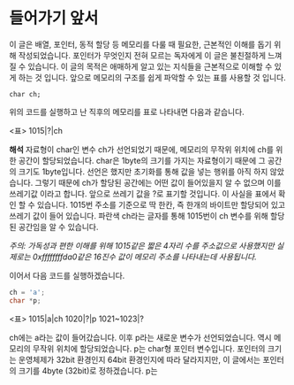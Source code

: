 # 들어가기 앞서
 이 글은 배열, 포인터, 동적 할당 등 메모리를 다룰 때 필요한, 근본적인 이해를 돕기 위해 작성되었습니다. 포인터가 무엇인지 전혀 모르는 독자에게 이 글은 불친절하게 느껴질 수 있습니다. 이 글의 목적은 애매하게 알고 있는 지식들을 근본적으로 이해할 수 있게 하는 것 입니다.
 앞으로 메모리의 구조를 쉽게 파악할 수 있는 표를 사용할 것 입니다.
 
``` char ch; ```
 
 위의 코드를 실행하고 난 직후의 메모리를 표로 나타내면 다음과 같습니다.
  
<표> 1015|?|ch

**해석**
 자료형이 char인 변수 ch가 선언되었기 때문에, 메모리의 무작위 위치에 ch를 위한 공간이 할당되었습니다. char은 1byte의 크기를 가지는 자료형이기 때문에 그 공간의 크기도 1byte입니다. 선언은 했지만 초기화를 통해 값을 넣는 행위를 아직 하지 않았습니다. 그렇기 때문에 ch가 할당된 공간에는 어떤 값이 들어있을지 알 수 없으며 이를 쓰레기값 이라고 합니다. 앞으로 쓰레기 값을 ?로 표기할 것입니다.
 이 사실을 표에서 확인 할 수 있습니다. 1015번 주소를 기준으로 딱 한칸, 즉 한개의 바이트만 할당되어 있고 쓰레기 값이 들어 있습니다. 파란색 ch라는 글자를 통해 1015번이 ch 변수를 위해 할당 된 공간임을 알 수 있습니다.

*주의: 가독성과 편한 이해를 위해 1015같은 짧은 4자리 수를 주소값으로 사용했지만 실제로는 0xffffffffda0같은 16진수 값이 메모리 주소를 나타내는데 사용됩니다.*

 이어서 다음 코드를 실행하겠습니다.

 ```c
 ch = 'a';
 char *p;
 ```

 <표> 1015|a|ch  1020|?|p  1021~1023|?

  ch에는 a라는 값이 들어갔습니다. 이후 p라는 새로운 변수가 선언되었습니다. 역시 메모리의 무작위 위치에 할당되었습니다. p는 char형 포인터 변수입니다. 포인터의 크기는 운영체제가 32bit 환경인지 64bit 환경인지에 따라 달라지지만, 이 글에서는 포인터의 크기를 4byte (32bit)로 정하겠습니다. p는 
